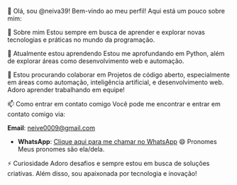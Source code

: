 👋 Olá, sou @neiva39!
Bem-vindo ao meu perfil! Aqui está um pouco sobre mim:

👀 Sobre mim
Estou sempre em busca de aprender e explorar novas tecnologias e práticas no mundo da programação.

🌱 Atualmente estou aprendendo
Estou me aprofundando em Python, além de explorar áreas como desenvolvimento web e automação.

💞️ Estou procurando colaborar em
Projetos de código aberto, especialmente em áreas como automação, inteligência artificial, e desenvolvimento web. Adoro aprender trabalhando em equipe!

📫 Como entrar em contato comigo
Você pode me encontrar e entrar em contato comigo via:


**Email**: [neive0009@gmail.com](neive0009@gmail.com)

- **WhatsApp**: [Clique aqui para me chamar no WhatsApp](https://wa.me/5522988324933)
😄 Pronomes
Meus pronomes são ela/dela.


⚡ Curiosidade
Adoro desafios e sempre estou em busca de soluções criativas. Além disso, sou apaixonada por tecnologia e inovação!

